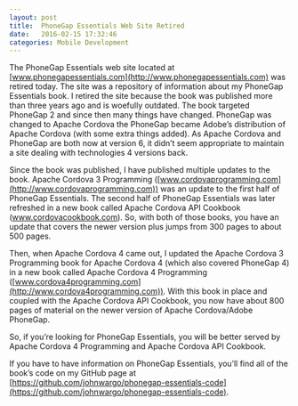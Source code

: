 ```yaml
---
layout: post
title:  PhoneGap Essentials Web Site Retired
date:   2016-02-15 17:32:46
categories: Mobile Development
---
```

The PhoneGap Essentials web site located at [www.phonegapessentials.com](http://www.phonegapessentials.com) was retired today. The site was a repository of information about my PhoneGap Essentials book. I retired the site because the book was published more than three years ago and is woefully outdated. The book targeted PhoneGap 2 and since then many things have changed. PhoneGap was changed to Apache Cordova the PhoneGap became Adobe’s distribution of Apache Cordova (with some extra things added). As Apache Cordova and PhoneGap are both now at version 6, it didn’t seem appropriate to maintain a site dealing with technologies 4 versions back.

Since the book was published, I have published multiple updates to the book. Apache Cordova 3 Programming ([www.cordovaprogramming.com](http://www.cordovaprogramming.com)) was an update to the first half of PhoneGap Essentials. The second half of PhoneGap Essentials was later refreshed in a new book called Apache Cordova API Cookbook (www.cordovacookbook.com). So, with both of those books, you have an update that covers the newer version plus jumps from 300 pages to about 500 pages.

Then, when Apache Cordova 4 came out, I updated the Apache Cordova 3 Programming book for Apache Cordova 4 (which also covered PhoneGap 4) in a new book called Apache Cordova 4 Programming ([www.cordova4programming.com](http://www.cordova4programming.com)). With this book in place and coupled with the Apache Cordova API Cookbook, you now have about 800 pages of material on the newer version of Apache Cordova/Adobe PhoneGap.

So, if you’re looking for PhoneGap Essentials, you will be better served by Apache Cordova 4 Programming and Apache Cordova API Cookbook.

If you have to have information on PhoneGap Essentials, you’ll find all of the book’s code on my GitHub page at [https://github.com/johnwargo/phonegap-essentials-code](https://github.com/johnwargo/phonegap-essentials-code).